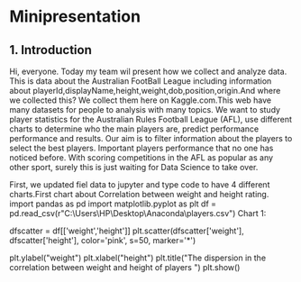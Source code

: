 # Minipresentation 
<html>
<body>
<h2>1. Introduction</h2>
<p>Hi, everyone. Today my team wil present how we collect and analyze data.
This is data about the Australian FootBall League including information about playerId,displayName,height,weight,dob,position,origin.And where we collected this? We collect them here on Kaggle.com.This web have many datasets for people to analysis with many topics. We want to study player statistics for the Australian Rules Football League (AFL), use different charts to determine who the main players are, predict performance performance and results. Our aim is to filter information about the players to select the best players. Important players performance that no one has noticed before. With scoring competitions in the AFL as popular as any other sport, surely this is just waiting for Data Science to take over.</p>
</body>
</html>

First, we updated fiel data to jupyter and type code to have 4 different charts.First chart about Correlation between weight and height rating.
import pandas as pd
import matplotlib.pyplot as plt
df = pd.read_csv(r"C:\Users\HP\Desktop\Anaconda\players.csv")
Chart 1:

dfscatter = df[['weight','height']]
plt.scatter(dfscatter['weight'], dfscatter['height'], color='pink', s=50, marker='*')

plt.ylabel("weight")
plt.xlabel("height")
plt.title("The dispersion in the correlation between weight and height of players ")
plt.show()

